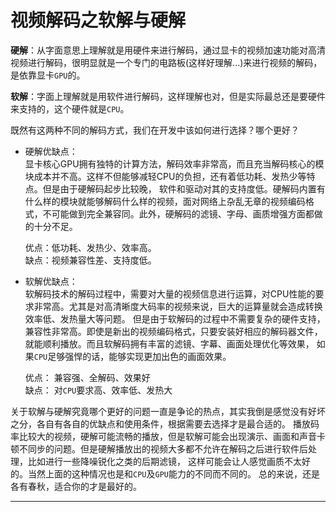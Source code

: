 视频解码之软解与硬解
===

**硬解**：从字面意思上理解就是用硬件来进行解码，通过显卡的视频加速功能对高清视频进行解码，很明显就是一个专门的电路板(这样好理解...)来进行视频的解码，是依靠显卡`GPU`的。                    

**软解**：字面上理解就是用软件进行解码，这样理解也对，但是实际最总还是要硬件来支持的，这个硬件就是`CPU`。

既然有这两种不同的解码方式，我们在开发中该如何进行选择？哪个更好？                     

- 硬解优缺点：                      
	显卡核心GPU拥有独特的计算方法，解码效率非常高，而且充当解码核心的模块成本并不高。这样不但能够减轻CPU的负担，还有着低功耗、发热少等特点。但是由于硬解码起步比较晚，
	软件和驱动对其的支持度低。硬解码内置有什么样的模块就能够解码什么样的视频，面对网络上杂乱无章的视频编码格式，不可能做到完全兼容同。此外，硬解码的滤镜、字母、画质增强方面都做的十分不足。
                               
    优点：低功耗、发热少、效率高。              
	缺点：视频兼容性差、支持度低。                

- 软解优缺点：                    
    软解码技术的解码过程中，需要对大量的视频信息进行运算，对CPU性能的要求非常高。尤其是对高清晰度大码率的视频来说，巨大的运算量就会造成转换效率低、发热量大等问题。
	但是由于软解码的过程中不需要复杂的硬件支持，兼容性非常高。即使是新出的视频编码格式，只要安装好相应的解码器文件，就能顺利播放。而且软解码拥有丰富的滤镜、字幕、画面处理优化等效果，
	如果`CPU`足够强悍的话，能够实现更加出色的画面效果。
	                  
    优点：  兼容强、全解码、效果好              
	缺点：  对`CPU`要求高、效率低、发热大                 

	          
关于软解与硬解究竟哪个更好的问题一直是争论的热点，其实我倒是感觉没有好坏之分，各自有各自的优缺点和使用条件，根据需要去选择才是最合适的。 
播放码率比较大的视频，硬解可能流畅的播放，但是软解可能会出现演示、画面和声音卡顿不同步的问题。但是硬解播放出的视频大多都不允许在解码之后进行软件后处理，比如进行一些降噪锐化之类的后期滤镜，
这样可能会让人感觉画质不太好的。当然上面的这种情况也是和`CPU`及`GPU`能力的不同而不同的。 总的来说，还是各有春秋，适合你的才是最好的。 

    
---